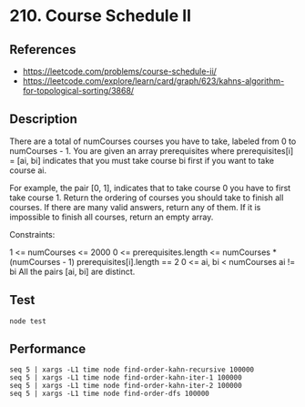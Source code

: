 # 210. Course Schedule II

## References

- https://leetcode.com/problems/course-schedule-ii/
- https://leetcode.com/explore/learn/card/graph/623/kahns-algorithm-for-topological-sorting/3868/

## Description

There are a total of numCourses courses you have to take, labeled from 0 to numCourses - 1. You are given an array prerequisites where prerequisites[i] = [ai, bi] indicates that you must take course bi first if you want to take course ai.

For example, the pair [0, 1], indicates that to take course 0 you have to first take course 1.
Return the ordering of courses you should take to finish all courses. If there are many valid answers, return any of them. If it is impossible to finish all courses, return an empty array.

Constraints:

1 <= numCourses <= 2000
0 <= prerequisites.length <= numCourses * (numCourses - 1)
prerequisites[i].length == 2
0 <= ai, bi < numCourses
ai != bi
All the pairs [ai, bi] are distinct.

## Test
```
node test
```

## Performance
```
seq 5 | xargs -L1 time node find-order-kahn-recursive 100000
seq 5 | xargs -L1 time node find-order-kahn-iter-1 100000
seq 5 | xargs -L1 time node find-order-kahn-iter-2 100000
seq 5 | xargs -L1 time node find-order-dfs 100000
```